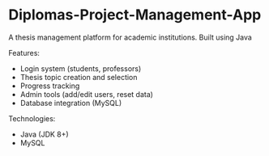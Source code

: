 ﻿# Diplomas-Project-Management-App

A thesis management platform for academic institutions. Built using Java

Features:
- Login system (students, professors)
- Thesis topic creation and selection
- Progress tracking
- Admin tools (add/edit users, reset data)
- Database integration (MySQL)

Technologies:
- Java (JDK 8+)
- MySQL
  
